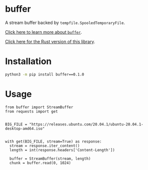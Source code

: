 # buffer

A stream buffer backed by `tempfile.SpooledTemporaryFile`. 

[Click here to learn more about `buffer`](https://alexdelorenzo.dev/programming/2019/04/14/buffer).

[Click here for the Rust version of this library](https://gitlab.com/thismachinechills/buffers-rs).

# Installation
```bash
python3 -m pip install buffer==0.1.0
```

# Usage

```python3
from buffer import StreamBuffer
from requests import get


BIG_FILE = "https://releases.ubuntu.com/20.04.1/ubuntu-20.04.1-desktop-amd64.iso"


with get(BIG_FILE, stream=True) as response:
  stream = response.iter_content()
  length = int(response.headers['Content-Length'])
  
  buffer = StreamBuffer(stream, length)
  chunk = buffer.read(0, 1024)
```
